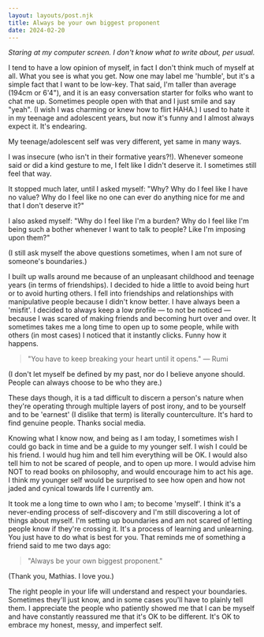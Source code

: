 ```yaml
---
layout: layouts/post.njk
title: Always be your own biggest proponent
date: 2024-02-20
---
```

_Staring at my computer screen. I don't know what to write about, per usual._

I tend to have a low opinion of myself, in fact I don't think much of myself at all. What you see is what you get. Now one may label me 'humble', but it's a simple fact that I want to be low-key. That said, I'm taller than average (194cm or 6'4"), and it is an easy conversation starter for folks who want to chat me up. Sometimes people open with that and I just smile and say "yeah". (I wish I was charming or knew how to flirt HAHA.) I used to hate it in my teenage and adolescent years, but now it's funny and I almost always expect it. It's endearing.

My teenage/adolescent self was very different, yet same in many ways.

I was insecure (who isn't in their formative years?!). Whenever someone said or did a kind gesture to me, I felt like I didn't deserve it. I sometimes still feel that way.

It stopped much later, until I asked myself: "Why? Why do I feel like I have no value? Why do I feel like no one can ever do anything nice for me and that I don't deserve it?"

I also asked myself: "Why do I feel like I'm a burden? Why do I feel like I'm being such a bother whenever I want to talk to people? Like I'm imposing upon them?"

(I still ask myself the above questions sometimes, when I am not sure of someone's boundaries.)

I built up walls around me because of an unpleasant childhood and teenage years (in terms of friendships). I decided to hide a little to avoid being hurt or to avoid hurting others. I fell into friendships and relationships with manipulative people because I didn't know better. I have always been a 'misfit'. I decided to always keep a low profile — to not be noticed — because I was scared of making friends and becoming hurt over and over. It sometimes takes me a long time to open up to some people, while with others (in most cases) I noticed that it instantly clicks. Funny how it happens.

>"You have to keep breaking your heart until it opens."
— Rumi

(I don't let myself be defined by my past, nor do I believe anyone should. People can always choose to be who they are.)

These days though, it is a tad difficult to discern a person's nature when they're operating through multiple layers of post irony, and to be yourself and to be 'earnest' (I dislike that term) is literally counterculture. It's hard to find genuine people. Thanks social media.

Knowing what I know now, and being as I am today, I sometimes wish I could go back in time and be a guide to my younger self. I wish I could be his friend. I would hug him and tell him everything will be OK. I would also tell him to not be scared of people, and to open up more. I would advise him NOT to read books on philosophy, and would encourage him to act his age. I think my younger self would be surprised to see how open and how not jaded and cynical towards life I currently am.

It took me a long time to own who I am; to become 'myself'. I think it's a never-ending process of self-discovery and I'm still discovering a lot of things about myself. I'm setting up boundaries and am not scared of letting people know if they're crossing it. It's a process of learning and unlearning. You just have to do what is best for you. That reminds me of something a friend said to me two days ago:

> "Always be your own biggest proponent."

(Thank you, Mathias. I love you.)

The right people in your life will understand and respect your boundaries. Sometimes they'll just know, and in some cases you'll have to plainly tell them. I appreciate the people who patiently showed me that I can be myself and have constantly reassured me that it's OK to be different. It's OK to embrace my honest, messy, and imperfect self.